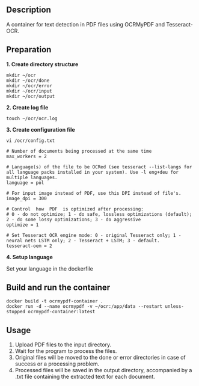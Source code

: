 ## Description
A container for text detection in PDF files using OCRMyPDF and Tesseract-OCR.
## Preparation
**1. Create directory structure**
```
mkdir ~/ocr
mkdir ~/ocr/done
mkdir ~/ocr/error
mkdir ~/ocr/input
mkdir ~/ocr/output
```
**2. Create log file**
```
touch ~/ocr/ocr.log
```
**3. Create configuration file**
```
vi /ocr/config.txt
```
```
# Number of documents being processed at the same time
max_workers = 2

# Language(s) of the file to be OCRed (see tesseract --list-langs for all language packs installed in your system). Use -l eng+deu for multiple languages.
language = pol

# For input image instead of PDF, use this DPI instead of file's.
image_dpi = 300

# Control  how  PDF  is optimized after processing:
# 0 - do not optimize; 1 - do safe, lossless optimizations (default); 2 - do some lossy optimizations; 3 - do aggressive
optimize = 1

# Set Tesseract OCR engine mode: 0 - original Tesseract only; 1 - neural nets LSTM only; 2 - Tesseract + LSTM; 3 - default.
tesseract-oem = 2
```

**4. Setup language**

Set your language in the dockerfile

## Build and run the container
```
docker build -t ocrmypdf-container .
docker run -d --name ocrmypdf -v ~/ocr:/app/data --restart unless-stopped ocrmypdf-container:latest
```
## Usage
1. Upload PDF files to the input directory.
2. Wait for the program to process the files.
3. Original files will be moved to the done or error directories in case of success or a processing problem.
4. Processed files will be saved in the output directory, accompanied by a .txt file containing the extracted text for each document.
